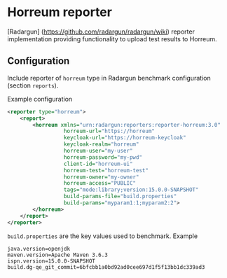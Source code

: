 Horreum reporter
=================
[Radargun] (https://github.com/radargun/radargun/wiki) reporter implementation providing functionality to upload test results to Horreum.

## Configuration
Include reporter of `horreum` type in Radargun benchmark configuration (section `reports`).

Example configuration

```xml
<reporter type="horreum">
    <report>
        <horreum xmlns="urn:radargun:reporters:reporter-horreum:3.0"
                  horreum-url="https://horreum"
                  keycloak-url="https://horreum-keycloak"
                  keycloak-realm="horreum"
                  horreum-user="my-user"
                  horreum-password="my-pwd"
                  client-id="horreum-ui"
                  horreum-test="horreum-test"
                  horreum-owner="my-owner"
                  horreum-access="PUBLIC"
                  tags="mode:library;version:15.0.0-SNAPSHOT"
                  build-params-file="build.properties"
                  build-params="myparam1:1;myparam2:2">
        </horreum>
    </report>
</reporter>
```

`build.properties` are the key values used to benchmark. Example
```properties
java.version=openjdk
maven.version=Apache Maven 3.6.3
ispn.version=15.0.0-SNAPSHOT
build.dg-qe_git_commit=6bfcbb1a0bd92ad0cee697d1f5f13bb1dc339ad3
```